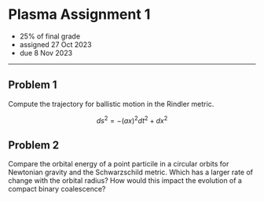 # Plasma Assignment 1

  * 25% of final grade
  * assigned 27 Oct 2023
  * due 8 Nov 2023

---

## Problem 1

Compute the trajectory for ballistic motion in the Rindler metric.

```math
ds^2 = - (ax)^2 dt^2 + dx^2
```

## Problem 2

Compare the orbital energy of a point particile in a circular orbits for Newtonian gravity and the Schwarzschild metric.
Which has a larger rate of change with the orbital radius?
How would this impact the evolution of a compact binary coalescence?
